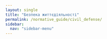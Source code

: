 ```yaml
---
layout: single
title: "Безпека життєдіяльності"
permalink: /normative_guide/civil_defense/
sidebar:
  nav: "sidebar-menu"
---
```

